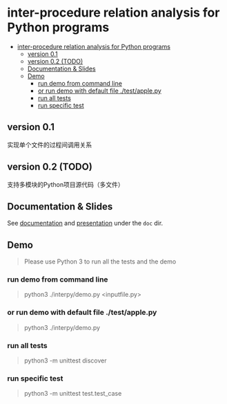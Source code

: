 # inter-procedure relation analysis for Python programs
<!-- TOC -->

- [inter-procedure relation analysis for Python programs](#inter-procedure-relation-analysis-for-python-programs)
  - [version 0.1](#version-01)
  - [version 0.2 (TODO)](#version-02-todo)
  - [Documentation & Slides](#documentation--slides)
  - [Demo](#demo)
    - [run demo from command line](#run-demo-from-command-line)
    - [or run demo with default file ./test/apple.py](#or-run-demo-with-default-file-testapplepy)
    - [run all tests](#run-all-tests)
    - [run specific test](#run-specific-test)

<!-- /TOC -->

## version 0.1

实现单个文件的过程间调用关系

##  version 0.2 (TODO)

支持多模块的Python项目源代码（多文件）

## Documentation & Slides

See [documentation](doc/documentation.md) and [presentation](doc/slides.html) under the `doc` dir.

## Demo

> Please use Python 3 to run all the tests and the demo

### run demo from command line

> python3 ./interpy/demo.py <inputfile.py>

### or run demo with default file ./test/apple.py
> python3 ./interpy/demo.py

### run all tests

> python3 -m unittest discover

### run specific test

> python3 -m unittest test.test_case
